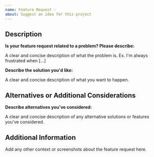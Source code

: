 ```yaml
---
name: Feature Request 💡
about: Suggest an idea for this project
---
```


## Description

**Is your feature request related to a problem? Please describe:**

A clear and concise description of what the problem is. Ex. I'm always frustrated when [...]

**Describe the solution you'd like:**

A clear and concise description of what you want to happen.

## Alternatives or Additional Considerations

**Describe alternatives you've considered:**

A clear and concise description of any alternative solutions or features you've considered.

## Additional Information

Add any other context or screenshots about the feature request here.
